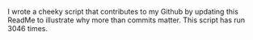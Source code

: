 I wrote a cheeky script that contributes to my Github by updating this ReadMe to illustrate why more than commits matter. This script has run 3046 times.